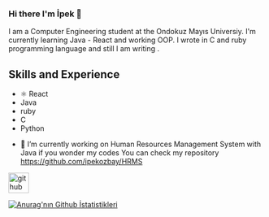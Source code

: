 ### Hi there I'm İpek 👋
I am a Computer Engineering student at the Ondokuz Mayıs Universiy.
I'm currently learning Java - React and working OOP.
I wrote in C and ruby programming language and still I am writing .

## Skills and Experience
* ⚛ React
*   Java 
*   ruby 
*   C
*   Python


- 🔭 I’m currently working on Human Resources Management System with Java  if you wonder my codes You can check my repository https://github.com/ipekozbay/HRMS


[<img src='https://cdn.jsdelivr.net/npm/simple-icons@3.0.1/icons/github.svg' alt='github' height='40'>](https://github.com/ipekozbay)  

[![Anurag'nın Github İstatistikleri](https://github-readme-stats.vercel.app/api?username=ipekozbay)](https://github.com/anuraghazra/github-readme-stats)
